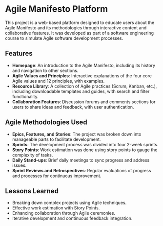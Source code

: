# Agile Manifesto Platform

This project is a web-based platform designed to educate users about the Agile Manifesto and its methodologies through interactive content and collaborative features. It was developed as part of a software engineering course to simulate Agile software development processes.

## Features

- **Homepage**: An introduction to the Agile Manifesto, including its history and navigation to other sections.
- **Agile Values and Principles**: Interactive explanations of the four core Agile values and 12 principles, with examples.
- **Resource Library**: A collection of Agile practices (Scrum, Kanban, etc.), including downloadable templates and guides, with search and filter functionality.
- **Collaboration Features**: Discussion forums and comments sections for users to share ideas and feedback, with user authentication.

## Agile Methodologies Used

- **Epics, Features, and Stories**: The project was broken down into manageable parts to facilitate development.
- **Sprints**: The development process was divided into four 2-week sprints.
- **Story Points**: Work estimation was done using story points to gauge the complexity of tasks.
- **Daily Stand-ups**: Brief daily meetings to sync progress and address issues.
- **Sprint Reviews and Retrospectives**: Regular evaluations of progress and processes for continuous improvement.

## Lessons Learned

- Breaking down complex projects using Agile techniques.
- Effective work estimation with Story Points.
- Enhancing collaboration through Agile ceremonies.
- Iterative development and continuous feedback integration.

